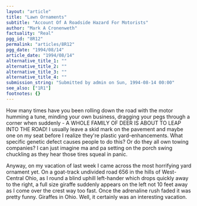 ```yaml
---
layout: "article"
title: "Lawn Ornaments"
subtitle: "Account Of A Roadside Hazard For Motorists"
author: "Mark A Cronenweth"
factuality: "Real"
pgg_id: "8R12"
permalink: "articles/8R12"
pgg_date: "1994/08/14"
article_date: "1994/08/14"
alternative_title_1: ""
alternative_title_2: ""
alternative_title_3: ""
alternative_title_4: ""
submission_string: "Submitted by admin on Sun, 1994-08-14 00:00"
see_also: ["1R1"]
footnotes: {}
---
```

<div>
<p>How many times have you been rolling down the road with the motor humming a tune, minding your own business, dragging your pegs through a corner when suddenly - A WHOLE FAMILY OF DEER IS ABOUT TO LEAP INTO THE ROAD! I usually leave a skid mark on the pavement and maybe one on my seat before I realize they're plastic yard-enhancements. What specific genetic defect causes people to do this? Or do they all own towing companies? I can just imagine ma and pa setting on the porch swing chuckling as they hear those tires squeal in panic.</p>
<p>Anyway, on my vacation of last week I came across the most horrifying yard ornament yet. On a goat-track undivided road 656 in the hills of West- Central Ohio, as I round a blind uphill left-hander which drops quickly away to the right, a full size giraffe suddenly appears on the left not 10 feet away as I come over the crest way too fast. Once the adrenaline rush faded it was pretty funny. Giraffes in Ohio. Well, it certainly was an interesting vacation.</p>
</div>
